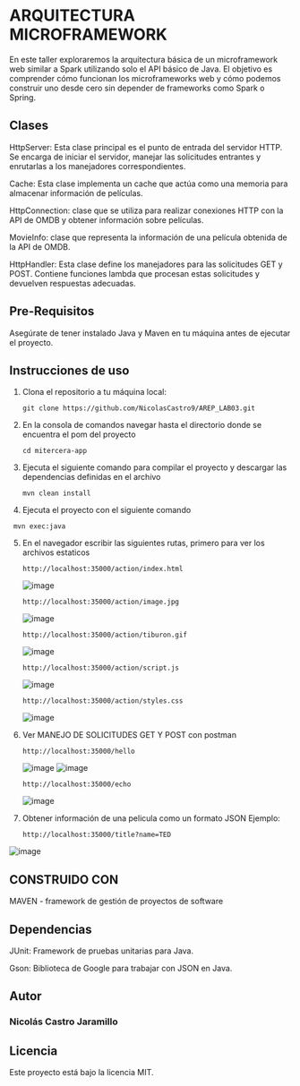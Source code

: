 # ARQUITECTURA MICROFRAMEWORK
En este taller exploraremos la arquitectura básica de un microframework web similar a Spark utilizando solo el API básico de Java. El objetivo es comprender cómo funcionan los microframeworks web y cómo podemos construir uno desde cero sin depender de frameworks como Spark o Spring.

## Clases
HttpServer: Esta clase principal es el punto de entrada del servidor HTTP. Se encarga de iniciar el servidor, manejar las solicitudes entrantes y enrutarlas a los manejadores correspondientes.

Cache: Esta clase implementa un cache que actúa como una memoria para almacenar información de películas.

HttpConnection: clase que se utiliza para realizar conexiones HTTP con la API de OMDB y obtener información sobre películas.

MovieInfo: clase que representa la información de una película obtenida de la API de OMDB.

HttpHandler: Esta clase define los manejadores para las solicitudes GET y POST. Contiene funciones lambda que procesan estas solicitudes y devuelven respuestas adecuadas.

## Pre-Requisitos

Asegúrate de tener instalado Java y Maven en tu máquina antes de ejecutar el proyecto.

## Instrucciones de uso

1. Clona el repositorio a tu máquina local:
   ```
   git clone https://github.com/NicolasCastro9/AREP_LAB03.git
   ```
2. En la consola de comandos navegar hasta el directorio donde se encuentra el pom del proyecto
   ```
   cd mitercera-app
   ```
3. Ejecuta el siguiente comando para compilar el proyecto y descargar las dependencias definidas en el archivo
   ```
   mvn clean install
   ```
4. Ejecuta el proyecto con el siguiente comando
  ```
   mvn exec:java
   ```
5. En el navegador escribir las siguientes rutas, primero para ver los archivos estaticos
    ```
   http://localhost:35000/action/index.html
   ```
    ![image](https://github.com/NicolasCastro9/AREP_LAB03/assets/98556822/65062bcc-0a2b-4883-9b09-5a6028bcc23b)
   ```
   http://localhost:35000/action/image.jpg
   ```
   ![image](https://github.com/NicolasCastro9/AREP_LAB03/assets/98556822/2f5edf3b-82b8-442b-ae71-7fa124ddd439)
   ```
   http://localhost:35000/action/tiburon.gif
   ```
   ![image](https://github.com/NicolasCastro9/AREP_LAB03/assets/98556822/ef1c953f-e360-4a2c-87bb-def55f9da857)
   ```
   http://localhost:35000/action/script.js
   ```
   ![image](https://github.com/NicolasCastro9/AREP_LAB03/assets/98556822/be5d080d-66a1-4224-8e34-958bd90bb0bc)
   ```
   http://localhost:35000/action/styles.css
   ```   
   ![image](https://github.com/NicolasCastro9/AREP_LAB03/assets/98556822/4a389e07-94d7-415c-91d7-d58eafdb39cf)


6. Ver MANEJO DE SOLICITUDES GET Y POST con postman

   ```
   http://localhost:35000/hello
   ```  
   ![image](https://github.com/NicolasCastro9/AREP_LAB03/assets/98556822/63ddf133-f95c-4e31-b10a-9a7ec3ac7bb9)
   ![image](https://github.com/NicolasCastro9/AREP_LAB03/assets/98556822/80d99865-3a05-4614-b95d-7bbf6e6b75ac)
   ```
   http://localhost:35000/echo
   ```  
   ![image](https://github.com/NicolasCastro9/AREP_LAB03/assets/98556822/dcb8ca70-1d3f-4f8e-9df5-e93788621d60)


8. Obtener información de una pelicula como un formato JSON Ejemplo:

   ```
   http://localhost:35000/title?name=TED
   ```  
![image](https://github.com/NicolasCastro9/AREP_LAB03/assets/98556822/4c14fd5b-d65a-4631-882d-cfa05a45a5ab)


## CONSTRUIDO CON

MAVEN -  framework de gestión de proyectos de software

## Dependencias
JUnit: Framework de pruebas unitarias para Java.

Gson: Biblioteca de Google para trabajar con JSON en Java.

## Autor
### Nicolás Castro Jaramillo

## Licencia
Este proyecto está bajo la licencia MIT.
